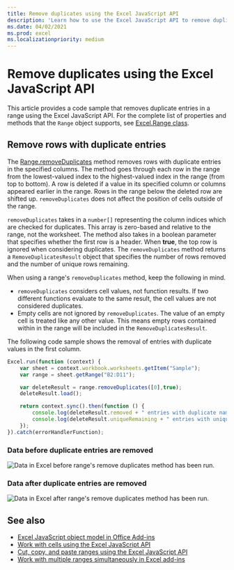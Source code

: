 ```yaml
---
title: Remove duplicates using the Excel JavaScript API
description: 'Learn how to use the Excel JavaScript API to remove duplicates.' 
ms.date: 04/02/2021 
ms.prod: excel
ms.localizationpriority: medium
---
```


# Remove duplicates using the Excel JavaScript API

This article provides a code sample that removes duplicate entries in a range using the Excel JavaScript API. For the complete list of properties and methods that the `Range` object supports, see [Excel.Range class](/javascript/api/excel/excel.range).

## Remove rows with duplicate entries

The [Range.removeDuplicates](/javascript/api/excel/excel.range#excel-excel-range-removeDuplicates-member(1)) method removes rows with duplicate entries in the specified columns. The method goes through each row in the range from the lowest-valued index to the highest-valued index in the range (from top to bottom). A row is deleted if a value in its specified column or columns appeared earlier in the range. Rows in the range below the deleted row are shifted up. `removeDuplicates` does not affect the position of cells outside of the range.

`removeDuplicates` takes in a `number[]` representing the column indices which are checked for duplicates. This array is zero-based and relative to the range, not the worksheet. The method also takes in a boolean parameter that specifies whether the first row is a header. When **true**, the top row is ignored when considering duplicates. The `removeDuplicates` method returns a `RemoveDuplicatesResult` object that specifies the number of rows removed and the number of unique rows remaining.

When using a range's `removeDuplicates` method, keep the following in mind.

- `removeDuplicates` considers cell values, not function results. If two different functions evaluate to the same result, the cell values are not considered duplicates.
- Empty cells are not ignored by `removeDuplicates`. The value of an empty cell is treated like any other value. This means empty rows contained within in the range will be included in the `RemoveDuplicatesResult`.

The following code sample shows the removal of entries with duplicate values in the first column.

```js
Excel.run(function (context) {
    var sheet = context.workbook.worksheets.getItem("Sample");
    var range = sheet.getRange("B2:D11");

    var deleteResult = range.removeDuplicates([0],true);
    deleteResult.load();

    return context.sync().then(function () {
        console.log(deleteResult.removed + " entries with duplicate names removed.");
        console.log(deleteResult.uniqueRemaining + " entries with unique names remain in the range.");
    });
}).catch(errorHandlerFunction);
```

### Data before duplicate entries are removed

![Data in Excel before range's remove duplicates method has been run.](../images/excel-ranges-remove-duplicates-before.png)

### Data after duplicate entries are removed

![Data in Excel after range's remove duplicates method has been run.](../images/excel-ranges-remove-duplicates-after.png)

## See also

- [Excel JavaScript object model in Office Add-ins](excel-add-ins-core-concepts.md)
- [Work with cells using the Excel JavaScript API](excel-add-ins-cells.md)
- [Cut, copy, and paste ranges using the Excel JavaScript API](excel-add-ins-ranges-cut-copy-paste.md)
- [Work with multiple ranges simultaneously in Excel add-ins](excel-add-ins-multiple-ranges.md)
